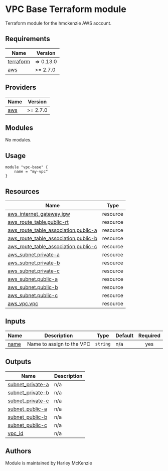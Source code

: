 <!-- BEGIN_TF_DOCS -->
# VPC Base Terraform module
Terraform module for the hmckenzie AWS account.

## Requirements

| Name | Version |
|------|---------|
| <a name="requirement_terraform"></a> [terraform](#requirement\_terraform) | => 0.13.0 |
| <a name="requirement_aws"></a> [aws](#requirement\_aws) | >= 2.7.0 |

## Providers

| Name | Version |
|------|---------|
| <a name="provider_aws"></a> [aws](#provider\_aws) | >= 2.7.0 |

## Modules

No modules.

## Usage
```hcl
module "vpc-base" {
    name = "my-vpc"
}
```

## Resources

| Name | Type |
|------|------|
| [aws_internet_gateway.igw](https://registry.terraform.io/providers/hashicorp/aws/latest/docs/resources/internet_gateway) | resource |
| [aws_route_table.public-rt](https://registry.terraform.io/providers/hashicorp/aws/latest/docs/resources/route_table) | resource |
| [aws_route_table_association.public-a](https://registry.terraform.io/providers/hashicorp/aws/latest/docs/resources/route_table_association) | resource |
| [aws_route_table_association.public-b](https://registry.terraform.io/providers/hashicorp/aws/latest/docs/resources/route_table_association) | resource |
| [aws_route_table_association.public-c](https://registry.terraform.io/providers/hashicorp/aws/latest/docs/resources/route_table_association) | resource |
| [aws_subnet.private-a](https://registry.terraform.io/providers/hashicorp/aws/latest/docs/resources/subnet) | resource |
| [aws_subnet.private-b](https://registry.terraform.io/providers/hashicorp/aws/latest/docs/resources/subnet) | resource |
| [aws_subnet.private-c](https://registry.terraform.io/providers/hashicorp/aws/latest/docs/resources/subnet) | resource |
| [aws_subnet.public-a](https://registry.terraform.io/providers/hashicorp/aws/latest/docs/resources/subnet) | resource |
| [aws_subnet.public-b](https://registry.terraform.io/providers/hashicorp/aws/latest/docs/resources/subnet) | resource |
| [aws_subnet.public-c](https://registry.terraform.io/providers/hashicorp/aws/latest/docs/resources/subnet) | resource |
| [aws_vpc.vpc](https://registry.terraform.io/providers/hashicorp/aws/latest/docs/resources/vpc) | resource |

## Inputs

| Name | Description | Type | Default | Required |
|------|-------------|------|---------|:--------:|
| <a name="input_name"></a> [name](#input\_name) | Name to assign to the VPC | `string` | n/a | yes |

## Outputs

| Name | Description |
|------|-------------|
| <a name="output_subnet_private-a"></a> [subnet\_private-a](#output\_subnet\_private-a) | n/a |
| <a name="output_subnet_private-b"></a> [subnet\_private-b](#output\_subnet\_private-b) | n/a |
| <a name="output_subnet_private-c"></a> [subnet\_private-c](#output\_subnet\_private-c) | n/a |
| <a name="output_subnet_public-a"></a> [subnet\_public-a](#output\_subnet\_public-a) | n/a |
| <a name="output_subnet_public-b"></a> [subnet\_public-b](#output\_subnet\_public-b) | n/a |
| <a name="output_subnet_public-c"></a> [subnet\_public-c](#output\_subnet\_public-c) | n/a |
| <a name="output_vpc_id"></a> [vpc\_id](#output\_vpc\_id) | n/a |

## Authors
Module is maintained by Harley McKenzie
<!-- END_TF_DOCS -->